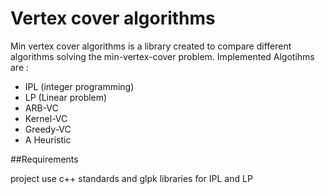 # Vertex cover algorithms

Min vertex cover algorithms is a library created to compare different algorithms solving the min-vertex-cover problem. 
Implemented Algotihms are :
- IPL (integer programming)
- LP  (Linear problem)
- ARB-VC
- Kernel-VC
- Greedy-VC
- A Heuristic

##Requirements

project use c++ standards and glpk libraries for IPL and LP

